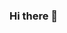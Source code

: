 ### Hi there 👋

<!--
**StevendotAI/StevendotAI** is a ✨ _special_ ✨ repository because its `README.md` (this file) appears on your GitHub profile.

Here are some ideas to get you started:

👋 Hi, I'm Steven Igomu

😄 As a tech enthusiast with a penchant for online research, I navigate the digital landscape to uncover the latest technological marvels and innovative solutions.

🌱 My passion for learning extends beyond tech; I immerse myself in the vast world of online information, always on the lookout for intriguing insights and emerging trends.

🎧 A devoted music enthusiast, I find solace in the melodies that resonate with my soul. Whether discovering new artists or enjoying timeless classics, music is my constant companion.

📺 When not immersed in the tech realm, you'll find me unwinding with my favorite TV shows, indulging in captivating narratives and thrilling plots.

⚡ Embracing the balance between the digital and the entertaining, I find joy in the harmonious blend of technology, music, and captivating TV experiences.
